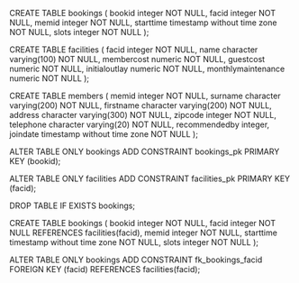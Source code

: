 CREATE TABLE bookings (
    bookid integer NOT NULL,
    facid integer NOT NULL,
    memid integer NOT NULL,
    starttime timestamp without time zone NOT NULL,
    slots integer NOT NULL
);

CREATE TABLE facilities (
    facid integer NOT NULL,
    name character varying(100) NOT NULL,
    membercost numeric NOT NULL,
    guestcost numeric NOT NULL,
    initialoutlay numeric NOT NULL,
    monthlymaintenance numeric NOT NULL
);

CREATE TABLE members (
    memid integer NOT NULL,
    surname character varying(200) NOT NULL,
    firstname character varying(200) NOT NULL,
    address character varying(300) NOT NULL,
    zipcode integer NOT NULL,
    telephone character varying(20) NOT NULL,
    recommendedby integer,
    joindate timestamp without time zone NOT NULL
);


ALTER TABLE ONLY bookings
    ADD CONSTRAINT bookings_pk PRIMARY KEY (bookid);
	
ALTER TABLE ONLY facilities
    ADD CONSTRAINT facilities_pk PRIMARY KEY (facid);
	
DROP TABLE IF EXISTS bookings;

CREATE TABLE bookings (
    bookid integer NOT NULL,
    facid integer NOT NULL REFERENCES facilities(facid),
    memid integer NOT NULL,
    starttime timestamp without time zone NOT NULL,
    slots integer NOT NULL
);

ALTER TABLE ONLY bookings
    ADD CONSTRAINT fk_bookings_facid FOREIGN KEY (facid) REFERENCES facilities(facid);
